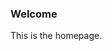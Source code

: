<!-- TITLE: About Me -->
<!-- SUBTITLE: My name is Zean Qin. I make notes of what I have learnt here.  -->

### Welcome
This is the homepage. 